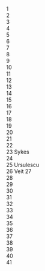 1  
2  
3  
4  
5  
6  
7  
8  
9  
10  
11  
12  
13  
14  
15  
16  
17  
18  
19  
20  
21  
22  
23 Sykes  
24  
25 Ursulescu  
26 Veit 
27  
28  
29  
30  
31  
32  
33  
34  
35  
36  
37  
38  
39  
40  
41  
